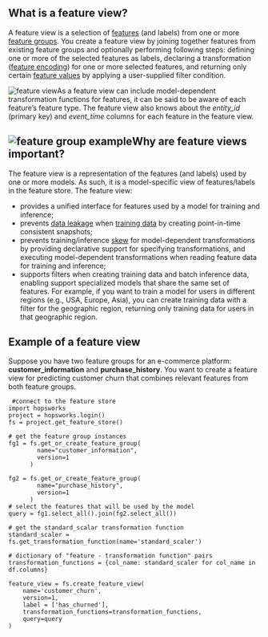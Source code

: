 **What is a feature view?**
---------------------------

A feature view is a selection of [features](https://www.hopsworks.ai/dictionary/feature) (and labels) from one or more [feature groups](https://www.hopsworks.ai/dictionary/feature-groups). You create a feature view by joining together features from existing feature groups and optionally performing following steps: defining one or more of the selected features as labels, declaring a transformation ([feature encoding](https://www.hopsworks.ai/dictionary/encoding-for-features)) for one or more selected features, and returning only certain [feature values](http://www.hopsworks.ai/dictionary/feature-value) by applying a user-supplied filter condition.  

![feature view](https://assets.website-files.com/618399cd49d125734c8dec95/64367172260fae25f816fea7_T_CvT2tdDXkwmzUm_SRkdKveojnHNWR9mp8joCFNPp1rFlhgXRGyZZPpt16DIFlOeajTEav02t-mFy_CMbQdBPK0lwUDpA7dQ93szIv_e0BWQGgAhD_86yJdqEt4U9Adc7FiMOmSX91u12Wk5Gaz0w.png)As a feature view can include model-dependent transformation functions for features, it can be said to be aware of each feature’s feature type. The feature view also knows about the *entity\_id* (primary key) and *event\_time* columns for each feature in the feature view.  

![feature group example](https://assets.website-files.com/618399cd49d125734c8dec95/64367172b18c492619f34adf_FPY5oswLzyyzrZnK_SSQ4QqjoJ4dVU9q0rayiVQiaa5BrQ-R_xpNWXkNPO9JLlS0YF0wyKJqDF7ShfzSbmzmQ8j7UJg81mJ7SM_zPRRRoGt90T3mybL35D3EAvL7zCQ27Bah9ZBl4FtsTHPFfZr86g.png)**Why are feature views important?**
------------------------------------

The feature view is a representation of the features (and labels) used by one or more models. As such, it is a model-specific view of features/labels in the feature store. The feature view: 

* provides a unified interface for features used by a model for training and inference;
* prevents [data leakage](https://www.hopsworks.ai/dictionary/data-leakage) when [training data](https://www.hopsworks.ai/dictionary/training-data) by creating point-in-time consistent snapshots;
* prevents training/inference [skew](https://www.hopsworks.ai/dictionary/skew) for model-dependent transformations by providing declarative support for specifying transformations, and executing model-dependent transformations when reading feature data for training and inference;
* supports filters when creating training data and batch inference data, enabling support specialized models that share the same set of features. For example, if you want to train a model for users in different regions (e.g., USA, Europe, Asia), you can create training data with a filter for the geographic region, returning only training data for users in that geographic region.

**Example of a feature view**
-----------------------------

Suppose you have two feature groups for an e-commerce platform: **customer\_information** and **purchase\_history**. You want to create a feature view for predicting customer churn that combines relevant features from both feature groups.


```
 #connect to the feature store
import hopsworks
project = hopsworks.login()
fs = project.get_feature_store()

# get the feature group instances
fg1 = fs.get_or_create_feature_group(
        name="customer_information",
        version=1
      )

fg2 = fs.get_or_create_feature_group(
        name="purchase_history",
        version=1
      )
# select the features that will be used by the model
query = fg1.select_all().join(fg2.select_all())

# get the standard_scalar transformation function
standard_scaler = fs.get_transformation_function(name='standard_scaler')

# dictionary of "feature - transformation function" pairs
transformation_functions = {col_name: standard_scaler for col_name in df.columns}

feature_view = fs.create_feature_view(
    name='customer_churn',
    version=1,
    label = ['has_churned'],
    transformation_functions=transformation_functions,
    query=query
)

```
